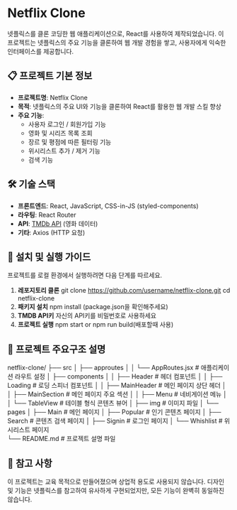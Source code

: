 # Netflix Clone

넷플릭스를 클론 코딩한 웹 애플리케이션으로, React를 사용하여 제작되었습니다. 이 프로젝트는 넷플릭스의 주요 기능을 클론하여 웹 개발 경험을 쌓고, 사용자에게 익숙한 인터페이스를 제공합니다.

## 📋 프로젝트 기본 정보

- **프로젝트명**: Netflix Clone
- **목적**: 넷플릭스의 주요 UI와 기능을 클론하여 React를 활용한 웹 개발 스킬 향상
- **주요 기능**:
  - 사용자 로그인 / 회원가입 기능
  - 영화 및 시리즈 목록 조회
  - 장르 및 평점에 따른 필터링 기능
  - 위시리스트 추가 / 제거 기능
  - 검색 기능
  
## 🛠 기술 스택

- **프론트엔드**: React, JavaScript, CSS-in-JS (styled-components)
- **라우팅**: React Router
- **API**: [TMDb API](https://www.themoviedb.org/documentation/api) (영화 데이터)
- **기타**: Axios (HTTP 요청)

## 🚀 설치 및 실행 가이드

프로젝트를 로컬 환경에서 실행하려면 다음 단계를 따르세요.

1. **레포지토리 클론**
   git clone https://github.com/username/netflix-clone.git
   cd netflix-clone
2. **패키지 설치**
    npm install
    (package.json을 확인해주세요)
3. **TMDB API키**
    자신의 API키를 비밀번호로 사용하세요
4. **프로젝트 실행**
    npm start
        or
    npm run build(배포할때 사용)

## 📂 프로젝트 주요구조 설명
netflix-clone/
├── src
│   ├── approutes
│   │   └── AppRoutes.jsx          # 애플리케이션 라우트 설정
│   ├── components
│   │   ├── Header                 # 헤더 컴포넌트
│   │   ├── Loading                # 로딩 스피너 컴포넌트
│   │   ├── MainHeader             # 메인 페이지 상단 헤더
│   │   ├── MainSection            # 메인 페이지 주요 섹션
│   │   ├── Menu                   # 네비게이션 메뉴
│   │   └── TableView              # 테이블 형식 콘텐츠 뷰어
│   ├── img                        # 이미지 파일
│   └── pages
│       ├── Main                   # 메인 페이지
│       ├── Popular                # 인기 콘텐츠 페이지
│       ├── Search                 # 콘텐츠 검색 페이지
│       ├── Signin                 # 로그인 페이지
│       └── Whishlist              # 위시리스트 페이지         
└── README.md                       # 프로젝트 설명 파일

## 📝 참고 사항
이 프로젝트는 교육 목적으로 만들어졌으며 상업적 용도로 사용되지 않습니다.
디자인 및 기능은 넷플릭스를 참고하여 유사하게 구현되었지만, 모든 기능이 완벽히 동일하진 않습니다.